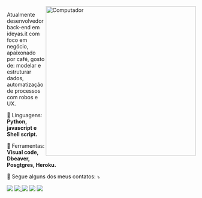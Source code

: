 <img src="https://instagram.fsdu1-1.fna.fbcdn.net/v/t51.2885-15/e35/19050229_219196401921034_8772866161193779200_n.jpg?_nc_ht=instagram.fsdu1-1.fna.fbcdn.net&_nc_cat=110&_nc_ohc=hxIJApy19hYAX9WXtVc&tp=1&oh=185a5a19db9b65bc3abf91c13dd960e6&oe=5FF45392" min-width="400px" max-width="400px" width="400px" align="right" alt="Computador">

<p align="left"> 
  Atualmente desenvolvedor back-end em ideyas.it com foco em negócio, apaixonado por café, gosto de: modelar e estruturar dados, automatização de processos com robos e UX. 
</p>
<p align="left">
  🦄 Linguagens: <strong> Python, javascript e Shell script.</strong>
</p>
<p align="left">
  💼 Ferramentas: <strong>Visual code, Dbeaver, Posgtgres, Heroku.</strong>
</p>
<p align="left">
  💌 Segue alguns dos meus contatos: ⤵️
</p>
<p align="left">
  <a href="#" alt="Gmail">
  <img src="https://img.shields.io/badge/-Gmail-FF0000?style=flat-square&labelColor=FF0000&logo=gmail&logoColor=white&link=LINK-DO-SEU-EMAIL" /></a>

<a href="https://www.linkedin.com/in/marcelo-mendes/" alt="Linkedin">
  <img src="https://img.shields.io/badge/-Linkedin-0e76a8?style=flat-square&logo=Linkedin&logoColor=white&link=https://www.linkedin.com/in/marcelo-mendes/"/>
</a>

  <a href="" alt="WhatsApp">
  <img src="https://img.shields.io/badge/-WhatsApp-25d366?style=flat-square&labelColor=25d366&logo=whatsapp&logoColor=white&link="/></a>

  <a href="https://www.facebook.com/marcelocelularxiaomi/" alt="Facebook">
  <img src="https://img.shields.io/badge/-Facebook-3b5998?style=flat-square&labelColor=3b5998&logo=facebook&logoColor=white&link=https://www.facebook.com/marcelocelularxiaomi/"/></a>

 <a href="https://www.instagram.com/marcelopmendes94/" alt="Instagram">
  <img src="https://img.shields.io/badge/-Instagram-DF0174?style=flat-square&labelColor=DF0174&logo=instagram&logoColor=white&link=https://www.instagram.com/marcelopmendes94/"/>
</a>
  

  
  
</p>  
